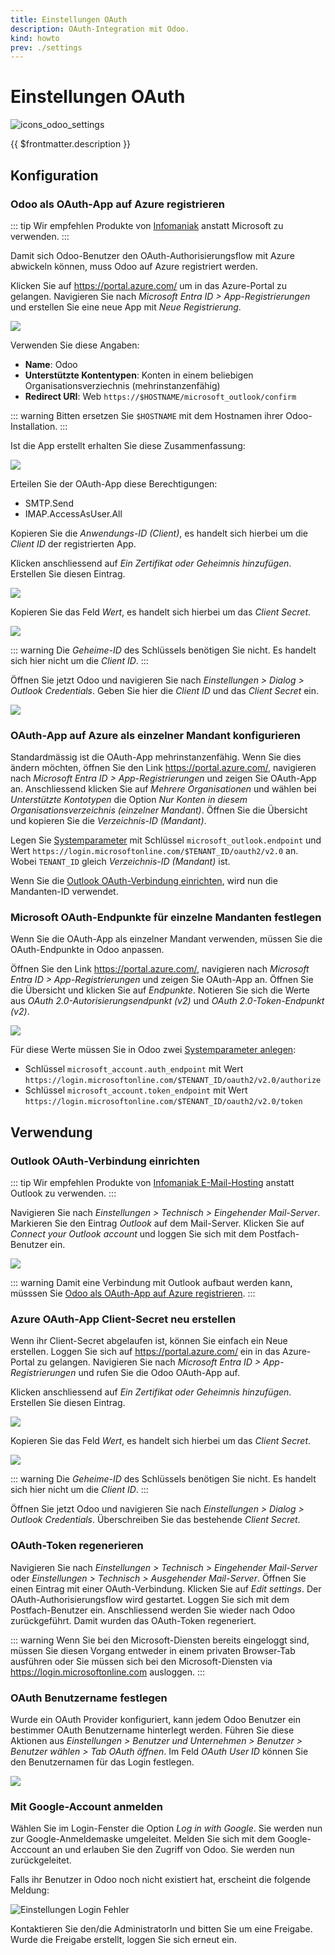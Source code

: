 ```yaml
---
title: Einstellungen OAuth
description: OAuth-Integration mit Odoo.
kind: howto
prev: ./settings
---
```


# Einstellungen OAuth

![icons_odoo_settings](attachments/icons_odoo_settings.png)

{{ $frontmatter.description }}

## Konfiguration

### Odoo als OAuth-App auf Azure registrieren

::: tip
Wir empfehlen Produkte von [Infomaniak](https://www.infomaniak.com/goto/de/home?utm_term=67ff9acbaabca) anstatt Microsoft zu verwenden.
:::

Damit sich Odoo-Benutzer den OAuth-Authorisierungsflow mit Azure abwickeln können, muss Odoo auf Azure registriert werden.

Klicken Sie auf <https://portal.azure.com/> um in das Azure-Portal zu gelangen. Navigieren Sie nach _Microsoft Entra ID > App-Registrierungen_ und erstellen Sie eine neue App mit _Neue Registrierung_.

![](attachments/Einstellungen%20OAuth%20App-Registrierungen.png)

Verwenden Sie diese Angaben:

- **Name**: Odoo
- **Unterstützte Kontentypen**: Konten in einem beliebigen Organisationsverziechnis (mehrinstanzenfähig)
- **Redirect URI**: Web `https://$HOSTNAME/microsoft_outlook/confirm`

::: warning
Bitten ersetzen Sie `$HOSTNAME` mit dem Hostnamen ihrer Odoo-Installation.
:::

Ist die App erstellt erhalten Sie diese Zusammenfassung:

![](attachments/Einstellungen%20OAuth%20Odoo%20App.png)

Erteilen Sie der OAuth-App diese Berechtigungen:

- SMTP.Send
- IMAP.AccessAsUser.All

Kopieren Sie die _Anwendungs-ID (Client)_, es handelt sich hierbei um die _Client ID_ der registrierten App.

Klicken anschliessend auf _Ein Zertifikat oder Geheimnis hinzufügen_. Erstellen Sie diesen Eintrag.

![](attachments/Einstellungen%20OAuth%20Client%20Secret.png)

Kopieren Sie das Feld _Wert_, es handelt sich hierbei um das _Client Secret_.

![](attachments/Einstellungen%20OAuth%20Copy%20Secret.png)

::: warning
Die _Geheime-ID_ des Schlüssels benötigen Sie nicht. Es handelt sich hier nicht um die _Client ID_.
:::

Öffnen Sie jetzt Odoo und navigieren Sie nach _Einstellungen > Dialog > Outlook Credentials_. Geben Sie hier die _Client ID_ und das _Client Secret_ ein.

![](attachments/Einstellungen%20OAuth%20Paste%20Client%20ID%20and%20Secret.png)

### OAuth-App auf Azure als einzelner Mandant konfigurieren

Standardmässig ist die OAuth-App mehrinstanzenfähig. Wenn Sie dies ändern möchten, öffnen Sie den Link <https://portal.azure.com/>, navigieren nach _Microsoft Entra ID > App-Registrierungen_ und zeigen Sie OAuth-App an. Anschliessend klicken Sie auf _Mehrere Organisationen_ und wählen bei _Unterstützte Kontotypen_ die Option _Nur Konten in diesem Organisationsverzeichnis (einzelner Mandant)_. Öffnen Sie die Übersicht und kopieren Sie die _Verzeichnis-ID (Mandant)_.

Legen Sie [Systemparameter](Development.md#Systemparameter%20anlegen) mit Schlüssel `microsoft_outlook.endpoint` und Wert `https://login.microsoftonline.com/$TENANT_ID/oauth2/v2.0` an. Wobei `TENANT_ID` gleich _Verzeichnis-ID (Mandant)_ ist.

Wenn Sie die [Outlook OAuth-Verbindung einrichten](#Outlook%20OAuth-Verbindung%20einrichten), wird nun die Mandanten-ID verwendet.

### Microsoft OAuth-Endpunkte für einzelne Mandanten festlegen

Wenn Sie die OAuth-App als einzelner Mandant verwenden, müssen Sie die OAuth-Endpunkte in Odoo anpassen.

Öffnen Sie den Link <https://portal.azure.com/>, navigieren nach _Microsoft Entra ID > App-Registrierungen_ und zeigen Sie OAuth-App an. Öffnen Sie die Übersicht und klicken Sie auf _Endpunkte_. Notieren Sie sich die Werte aus _OAuth 2.0-Autorisierungsendpunkt (v2)_ und _OAuth 2.0-Token-Endpunkt (v2)_.

![](attachments/Settings%20OAuth%20Azure%20Endpunkte.png)

Für diese Werte müssen Sie in Odoo zwei [Systemparameter anlegen](Development.md#Systemparameter%20anlegen):

- Schlüssel `microsoft_account.auth_endpoint` mit Wert `https://login.microsoftonline.com/$TENANT_ID/oauth2/v2.0/authorize`
- Schlüssel `microsoft_account.token_endpoint` mit Wert `https://login.microsoftonline.com/$TENANT_ID/oauth2/v2.0/token`

## Verwendung

### Outlook OAuth-Verbindung einrichten

::: tip
Wir empfehlen Produkte von [Infomaniak E-Mail-Hosting](https://www.infomaniak.com/goto/de/hosting.mail?utm_term=67ff9acbaabca) anstatt Outlook zu verwenden.
:::

Navigieren Sie nach _Einstellungen > Technisch > Eingehender Mail-Server_. Markieren Sie den Eintrag _Outlook_ auf dem Mail-Server. Klicken Sie auf _Connect your Outlook account_ und loggen Sie sich mit dem Postfach-Benutzer ein.

![](attachments/Einstellungen%20OAuth%20Outlook.png)

::: warning
Damit eine Verbindung mit Outlook aufbaut werden kann, müsssen Sie [Odoo als OAuth-App auf Azure registrieren](#Odoo%20als%20OAuth-App%20auf%20Azure%20registrieren).
:::

### Azure OAuth-App Client-Secret neu erstellen

Wenn ihr Client-Secret abgelaufen ist, können Sie einfach ein Neue erstellen. Loggen Sie sich auf <https://portal.azure.com/> ein in das Azure-Portal zu gelangen. Navigieren Sie nach _Microsoft Entra ID > App-Registrierungen_ und rufen Sie die Odoo OAuth-App auf.

Klicken anschliessend auf _Ein Zertifikat oder Geheimnis hinzufügen_. Erstellen Sie diesen Eintrag.

![](attachments/Einstellungen%20OAuth%20Client%20Secret.png)

Kopieren Sie das Feld _Wert_, es handelt sich hierbei um das _Client Secret_.

![](attachments/Einstellungen%20OAuth%20Copy%20Secret.png)

::: warning
Die _Geheime-ID_ des Schlüssels benötigen Sie nicht. Es handelt sich hier nicht um die _Client ID_.
:::

Öffnen Sie jetzt Odoo und navigieren Sie nach _Einstellungen > Dialog > Outlook Credentials_. Überschreiben Sie das bestehende _Client Secret_.

### OAuth-Token regenerieren

Navigieren Sie nach _Einstellungen > Technisch > Eingehender Mail-Server_ oder _Einstellungen > Technisch > Ausgehender Mail-Server_. Öffnen Sie einen Eintrag mit einer OAuth-Verbindung. Klicken Sie auf _Edit settings_. Der OAuth-Authorisierungsflow wird gestartet. Loggen Sie sich mit dem Postfach-Benutzer ein. Anschliessend werden Sie wieder nach Odoo zurückgeführt. Damit wurden das OAuth-Token regeneriert.

::: warning
Wenn Sie bei den Microsoft-Diensten bereits eingeloggt sind, müssen Sie diesen Vorgang entweder in einem privaten Browser-Tab ausführen oder Sie müssen sich bei den Microsoft-Diensten via <https://login.microsoftonline.com> ausloggen.
:::

### OAuth Benutzername festlegen

Wurde ein OAuth Provider konfiguriert, kann jedem Odoo Benutzer ein bestimmer OAuth Benutzername hinterlegt werden. Führen Sie diese Aktionen aus _Einstellungen > Benutzer und Unternehmen > Benutzer > Benutzer wählen > Tab OAuth öffnen_. Im Feld _OAuth User ID_ können Sie den Benutzernamen für das Login festlegen.

![](attachments/Integration%20OAuth%20Benutzername.png)

### Mit Google-Account anmelden

Wählen Sie im Login-Fenster die Option _Log in with Google_. Sie werden nun zur Google-Anmeldemaske umgeleitet. Melden Sie sich mit dem Google-Acccount an und erlauben Sie den Zugriff von Odoo. Sie werden nun zurückgeleitet.

Falls ihr Benutzer in Odoo noch nicht existiert hat, erscheint die folgende Meldung:

![Einstellungen Login Fehler](attachments/Einstellungen%20Login%20Fehler.png)

Kontaktieren Sie den/die AdministratorIn und bitten Sie um eine Freigabe. Wurde die Freigabe erstellt, loggen Sie sich erneut ein.

